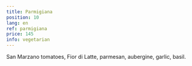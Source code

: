 ```yaml
---
title: Parmigiana
position: 10
lang: en
ref: parmigiana
price: 145
info: vegetarian
---
```


San Marzano tomatoes, Fior di Latte, parmesan, aubergine, garlic, basil.
